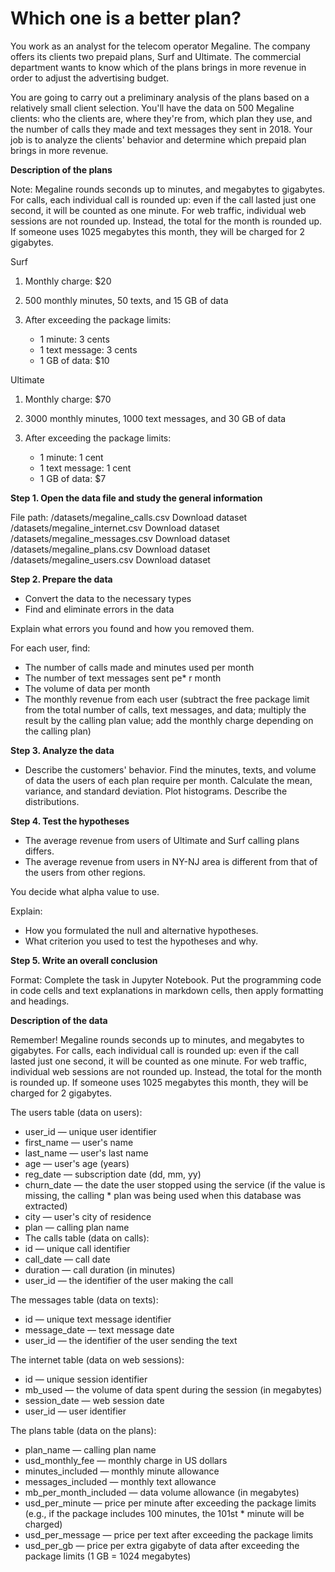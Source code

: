 # Which one is a better plan?

You work as an analyst for the telecom operator Megaline. The company offers its clients two prepaid plans, Surf and Ultimate. The commercial department wants to know which of the plans brings in more revenue in order to adjust the advertising budget.

You are going to carry out a preliminary analysis of the plans based on a relatively small client selection. You'll have the data on 500 Megaline clients: who the clients are, where they're from, which plan they use, and the number of calls they made and text messages they sent in 2018. Your job is to analyze the clients' behavior and determine which prepaid plan brings in more revenue.

**Description of the plans**

Note: Megaline rounds seconds up to minutes, and megabytes to gigabytes. For calls, each individual call is rounded up: even if the call lasted just one second, it will be counted as one minute. For web traffic, individual web sessions are not rounded up. Instead, the total for the month is rounded up. If someone uses 1025 megabytes this month, they will be charged for 2 gigabytes.

Surf

1. Monthly charge: $20

2. 500 monthly minutes, 50 texts, and 15 GB of data
3. After exceeding the package limits:
    * 1 minute: 3 cents
    * 1 text message: 3 cents
    * 1 GB of data: $10
    
Ultimate
1. Monthly charge: $70

2. 3000 monthly minutes, 1000 text messages, and 30 GB of data
3. After exceeding the package limits:
    * 1 minute: 1 cent
    * 1 text message: 1 cent
    * 1 GB of data: $7
    
**Step 1. Open the data file and study the general information**

File path:
/datasets/megaline_calls.csv Download dataset
/datasets/megaline_internet.csv Download dataset
/datasets/megaline_messages.csv Download dataset
/datasets/megaline_plans.csv Download dataset
/datasets/megaline_users.csv Download dataset


**Step 2. Prepare the data**

* Convert the data to the necessary types
* Find and eliminate errors in the data

Explain what errors you found and how you removed them.

For each user, find:
* The number of calls made and minutes used per month
* The number of text messages sent pe* r month
* The volume of data per month
* The monthly revenue from each user (subtract the free package limit from the total number of calls, text messages, and data; multiply the result by the calling plan value; add the monthly charge depending on the calling plan)


**Step 3. Analyze the data**

* Describe the customers' behavior. Find the minutes, texts, and volume of data the users of each plan require per month. Calculate the mean, variance, and standard deviation. Plot histograms. Describe the distributions.


**Step 4. Test the hypotheses**

* The average revenue from users of Ultimate and Surf calling plans differs.
* The average revenue from users in NY-NJ area is different from that of the users from other regions.


You decide what alpha value to use.


Explain:
* How you formulated the null and alternative hypotheses.
* What criterion you used to test the hypotheses and why.


**Step 5. Write an overall conclusion**

Format: Complete the task in Jupyter Notebook. Put the programming code in code cells and text explanations in markdown cells, then apply formatting and headings.


**Description of the data**

Remember! Megaline rounds seconds up to minutes, and megabytes to gigabytes. For calls, each individual call is rounded up: even if the call lasted just one second, it will be counted as one minute. For web traffic, individual web sessions are not rounded up. Instead, the total for the month is rounded up. If someone uses 1025 megabytes this month, they will be charged for 2 gigabytes.

The users table (data on users):
* user_id — unique user identifier
* first_name — user's name
* last_name — user's last name
* age — user's age (years)
* reg_date — subscription date (dd, mm, yy)
* churn_date — the date the user stopped using the service (if the value is missing, the calling * plan was being used when this database was extracted)
* city — user's city of residence
* plan — calling plan name
* The calls table (data on calls):
* id — unique call identifier
* call_date — call date
* duration — call duration (in minutes)
* user_id — the identifier of the user making the call

The messages table (data on texts):
* id — unique text message identifier
* message_date — text message date
* user_id — the identifier of the user sending the text

The internet table (data on web sessions):
* id — unique session identifier
* mb_used — the volume of data spent during the session (in megabytes)
* session_date — web session date
* user_id — user identifier

The plans table (data on the plans):
* plan_name — calling plan name
* usd_monthly_fee — monthly charge in US dollars
* minutes_included — monthly minute allowance
* messages_included — monthly text allowance
* mb_per_month_included — data volume allowance (in megabytes)
* usd_per_minute — price per minute after exceeding the package limits (e.g., if the package includes 100 minutes, the 101st * minute will be charged)
* usd_per_message — price per text after exceeding the package limits
* usd_per_gb — price per extra gigabyte of data after exceeding the package limits (1 GB = 1024 megabytes)
